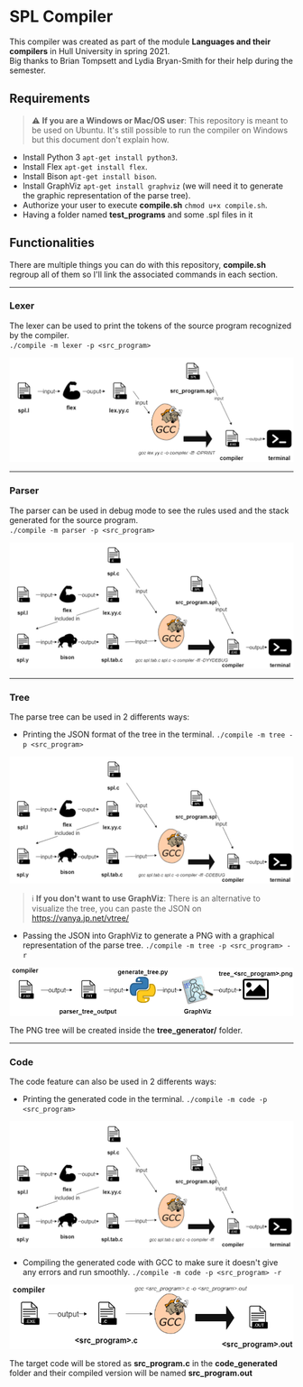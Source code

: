 # SPL Compiler

This compiler was created as part of the module **Languages and their compilers** in Hull University in spring 2021.  
Big thanks to Brian Tompsett and Lydia Bryan-Smith for their help during the semester.

## Requirements
> :warning: **If you are a Windows or Mac/OS user**: This repository is meant to be used on Ubuntu. It's still possible to run the compiler on Windows but this document don't explain how.

* Install Python 3 `apt-get install python3`.
* Install Flex `apt-get install flex`.
* Install Bison `apt-get install bison`.
* Install GraphViz `apt-get install graphviz` (we will need it to generate the graphic representation of the parse tree).
* Authorize your user to execute **compile.sh** `chmod u+x compile.sh`.
* Having a folder named **test_programs** and some .spl files in it

## Functionalities

There are multiple things you can do with this repository, **compile.sh** regroup all of them so I'll link the associated commands in each section.

---
### Lexer
The lexer can be used to print the tokens of the source program recognized by the compiler.  
`./compile -m lexer -p <src_program>`

![Lexer diagram](git_images/lexer.drawio.png?raw=true)

---
### Parser
The parser can be used in debug mode to see the rules used and the stack generated for the source program.  
`./compile -m parser -p <src_program>`

![Parser diagram](git_images/parser.drawio.png?raw=true)

---
### Tree
The parse tree can be used in 2 differents ways:
* Printing the JSON format of the tree in the terminal. `./compile -m tree -p <src_program>`  

![Tree diagram](git_images/tree.drawio.png?raw=true)

> :information_source: **If you don't want to use GraphViz**: There is an alternative to visualize the tree, you can paste the JSON on https://vanya.jp.net/vtree/

* Passing the JSON into GraphViz to generate a PNG with a graphical representation of the parse tree. `./compile -m tree -p <src_program> -r`  

![Tree diagram](git_images/tree_graph.drawio.png?raw=true)

The PNG tree will be created inside the **tree_generator/** folder.

---
### Code
The code feature can also be used in 2 differents ways:
* Printing the generated code in the terminal. `./compile -m code -p <src_program>`  

![Code diagram](git_images/code.drawio.png?raw=true)  

* Compiling the generated code with GCC to make sure it doesn't give any errors and run smoothly. `./compile -m code -p <src_program> -r`  

![Code diagram](git_images/code_compile.drawio.png?raw=true)  

The target code will be stored as **src_program.c** in the **code_generated** folder and their compiled version will be named **src_program.out**